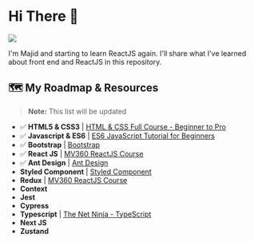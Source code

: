 # Hi There 👋

![](https://i.giphy.com/media/Vbtc9VG51NtzT1Qnv1/giphy.webp)

I'm Majid and starting to learn ReactJS again.
I'll share what I've learned about front end and ReactJS in this repository.

## 🗺️ My Roadmap & Resources

> **Note:** This list will be updated

- ✅ **HTML5 & CSS3** | [HTML & CSS Full Course - Beginner to Pro](https://youtu.be/G3e-cpL7ofc)
- ✅ **Javascript & ES6** | [ES6 JavaScript Tutorial for Beginners](https://www.youtube.com/watch?v=uaBNBWwjzV8)
- ✅ **Bootstrap** | [Bootstrap](https://getbootstrap.com)
- ✅ **React JS** | [MV360 ReactJS Course](https://mv360.pro/courses/2/%D8%A2%D9%85%D9%88%D8%B2%D8%B4-%DA%A9%D8%A7%D9%85%D9%84-%D8%B1%DB%8C-%D8%A7%DA%A9%D8%AA-react-%D9%88-Redux)
- ✅ **Ant Design** | [Ant Design](https://ant.design)
- **Styled Component** | [Styled Component](https://styled-components.com)
- **Redux** | [MV360 ReactJS Course](https://mv360.pro/courses/2/%D8%A2%D9%85%D9%88%D8%B2%D8%B4-%DA%A9%D8%A7%D9%85%D9%84-%D8%B1%DB%8C-%D8%A7%DA%A9%D8%AA-react-%D9%88-Redux)
- **Context**
- **Jest**
- **Cypress**
- **Typescript** | [The Net Ninja - TypeScript](https://youtu.be/2pZmKW9-I_k)
- **Next JS**
- **Zustand**
